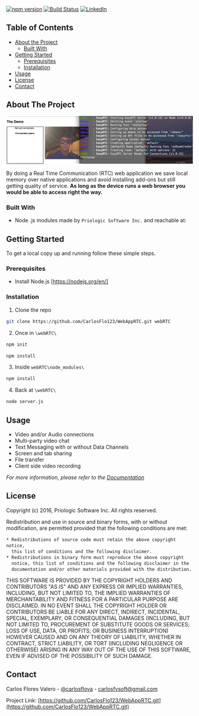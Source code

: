 [![npm version][npmversion-shield]][npmversion-url]
[![Build Status][build-shield]][build-url]
[![LinkedIn][linkedin-shield]][linkedin-url]


<!-- TABLE OF CONTENTS -->
## Table of Contents

* [About the Project](#about-the-project)
  * [Built With](#built-with)
* [Getting Started](#getting-started)
  * [Prerequisites](#prerequisites)
  * [Installation](#installation)
* [Usage](#usage)
* [License](#license)
* [Contact](#contact)



<!-- ABOUT THE PROJECT -->
## About The Project

[![Product Name Screen Shot][product-screenshot]](https://example.com)

By doing a Real Time Communication (RTC) web application we save local memory over native applications and avoid installing add-ons but still getting quality of service. 
**As long as the device runs a web browser you would be able to access right the way.**

### Built With

* Node .js modules made by `Priologic Software Inc.` and reachable at: 


<!-- GETTING STARTED -->
## Getting Started

To get a local copy up and running follow these simple steps.

### Prerequisites

* Install Node.js [https://nodejs.org/en/]

### Installation
 
1. Clone the repo
```sh
git clone https://github.com/CarlosFlo123/WebAppRTC.git webRTC
```
2. Once in `\webRTC\` 
```sh
npm init
```
```sh
npm install
```
3. Inside `webRTC\node_modules\`
```sh
npm install
```
4. Back at `\webRTC\`
```sh
node server.js
```
<!-- USAGE EXAMPLES -->
## Usage

* Video and/or Audio connections
* Multi-party video chat
* Text Messaging with or without Data Channels
* Screen and tab sharing
* File transfer
* Client side video recording

_For more information, please refer to the [Documentation](http://easyrtc.com/docs/)_

<!-- LICENSE -->
## License

Copyright (c) 2016, Priologic Software Inc.
All rights reserved.

Redistribution and use in source and binary forms, with or without
modification, are permitted provided that the following conditions are met:

    * Redistributions of source code must retain the above copyright notice,
      this list of conditions and the following disclaimer.
    * Redistributions in binary form must reproduce the above copyright
      notice, this list of conditions and the following disclaimer in the
      documentation and/or other materials provided with the distribution.

THIS SOFTWARE IS PROVIDED BY THE COPYRIGHT HOLDERS AND CONTRIBUTORS "AS IS"
AND ANY EXPRESS OR IMPLIED WARRANTIES, INCLUDING, BUT NOT LIMITED TO, THE
IMPLIED WARRANTIES OF MERCHANTABILITY AND FITNESS FOR A PARTICULAR PURPOSE
ARE DISCLAIMED. IN NO EVENT SHALL THE COPYRIGHT HOLDER OR CONTRIBUTORS BE
LIABLE FOR ANY DIRECT, INDIRECT, INCIDENTAL, SPECIAL, EXEMPLARY, OR
CONSEQUENTIAL DAMAGES (INCLUDING, BUT NOT LIMITED TO, PROCUREMENT OF
SUBSTITUTE GOODS OR SERVICES; LOSS OF USE, DATA, OR PROFITS; OR BUSINESS
INTERRUPTION) HOWEVER CAUSED AND ON ANY THEORY OF LIABILITY, WHETHER IN
CONTRACT, STRICT LIABILITY, OR TORT (INCLUDING NEGLIGENCE OR OTHERWISE)
ARISING IN ANY WAY OUT OF THE USE OF THIS SOFTWARE, EVEN IF ADVISED OF THE
POSSIBILITY OF SUCH DAMAGE.



<!-- CONTACT -->
## Contact

Carlos Flores Valero  - [@carlosflova](https://twitter.com/carlosflova) - carlosfvsoft@gmail.com

Project Link: [https://github.com/CarlosFlo123/WebAppRTC.git](https://github.com/CarlosFlo123/WebAppRTC.git)




<!-- MARKDOWN LINKS & IMAGES -->
<!-- https://www.markdownguide.org/basic-syntax/#reference-style-links -->
[contributors-shield]: https://img.shields.io/github/contributors/othneildrew/Best-README-Template.svg?style=flat-square
[contributors-url]: https://github.com/othneildrew/Best-README-Template/graphs/contributors
[license-shield]: https://img.shields.io/github/license/othneildrew/Best-README-Template.svg?style=flat-square
[license-url]: https://github.com/othneildrew/Best-README-Template/blob/master/LICENSE.txt
[npmversion-shield]: https://img.shields.io/npm/v/open-easyrtc.svg?style=flat
[npmversion-url]: https://www.npmjs.com/package/open-easyrtc
[build-shield]: https://travis-ci.org/open-easyrtc/open-easyrtc.svg?branch=master
[build-url]: https://travis-ci.org/open-easyrtc/open-easyrtc
[linkedin-shield]: https://travis-ci.org/open-easyrtc/open-easyrtc.svg?branch=master
[linkedin-url]: https://www.linkedin.com/in/carlos-flores-valero-44b912113/
[product-screenshot]: images/demopic.png